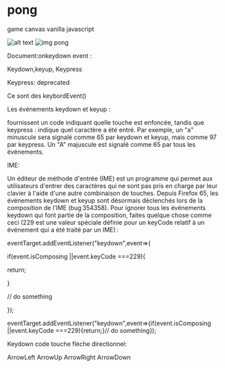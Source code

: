 # pong
game canvas vanilla javascript 

![alt text](https://github.com/olygood/imagesWeb/blob/master/pong.png) 
![img pong](https://github.com/olygood/imagesWeb/blob/master/pong2.png)  



Document:onkeydown event : 

Keydown,keyup, Keypress  

Keypress: deprecated 

 

Ce sont des keybordEvent() 

Les événements keydown et keyup : 

fournissent un code indiquant quelle touche est enfoncée, tandis que keypress : indique quel caractère a été entré. Par exemple, un "a" minuscule sera signalé comme 65 par keydown et keyup, mais comme 97 par keypress. Un "A" majuscule est signalé comme 65 par tous les événements. 

IME: 

Un éditeur de méthode d'entrée (IME) est un programme qui permet aux utilisateurs d'entrer des caractères qui ne sont pas pris en charge par leur clavier à l'aide d'une autre combinaison de touches. Depuis Firefox 65, les événements keydown et keyup sont désormais déclenchés lors de la composition de l'IME (bug 354358). Pour ignorer tous les événements keydown qui font partie de la composition, faites quelque chose comme ceci (229 est une valeur spéciale définie pour un keyCode relatif à un événement qui a été traité par un IME) : 

 

 

eventTarget.addEventListener("keydown",event=>{ 

if(event.isComposing ||event.keyCode ===229){ 

return; 

} 

// do something 

}); 

 

eventTarget.addEventListener("keydown",event=>{if(event.isComposing ||event.keyCode ===229){return;}// do something}); 

 

 

 

 

 

 

 

Keydown code touche flèche directionnel: 

ArrowLeft ArrowUp ArrowRight ArrowDown 

